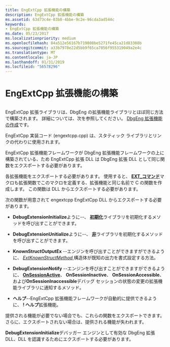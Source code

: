 ```yaml
---
title: EngExtCpp 拡張機能の構築
description: EngExtCpp 拡張機能の構築
ms.assetid: 63d73c4e-03b8-4bbe-9c2e-96cda3ad544c
keywords:
- EngExtCpp 拡張機能の構築
ms.date: 05/23/2017
ms.localizationpriority: medium
ms.openlocfilehash: 84a512e56167b719808be5271fe45ca21d83308b
ms.sourcegitcommit: a33b7978e22d5bb9f65ca7056f955319049a2e4c
ms.translationtype: MT
ms.contentlocale: ja-JP
ms.lasthandoff: 01/31/2019
ms.locfileid: "56578296"
---
```

# <a name="building-engextcpp-extensions"></a>EngExtCpp 拡張機能の構築


## <span id="ddk_building_dbgeng_extensions_dbx"></span><span id="DDK_BUILDING_DBGENG_EXTENSIONS_DBX"></span>


EngExtCpp 拡張ライブラリは、DbgEng の拡張機能ライブラリとほぼ同じ方法で構築されます。 詳細については、次を参照してください。 [DbgEng 拡張機能の作成](building-dbgeng-extensions.md)です。

EngExtCpp 実装コード (engextcpp.cpp) は、スタティック ライブラリとリンクの代わりに使用されます。

EngExtCpp 拡張機能フレームワークが DbgEng 拡張機能フレームワークの上に構築されている、ため EngExtCpp 拡張 DLL は DbgEng 拡張 DLL として同じ関数をエクスポートする必要があります。

各拡張機能をエクスポートする必要があります。 使用すると、 [ **EXT\_コマンド**](https://msdn.microsoft.com/library/windows/hardware/ff544514)マクロも拡張関数でこのマクロを定義する、拡張機能と同じ名前で C の関数を作成します。 この関数は DLL からエクスポートする必要があります。

次の関数が用意されて engextcpp EngExtCpp DLL からエクスポートする必要があります。

-   **DebugExtensionInitialize**ように--、 [**初期化**](https://msdn.microsoft.com/library/windows/hardware/ff550945)ライブラリを初期化するメソッドを呼び出すことができます。

-   **DebugExtensionUnitialize**ように--、 [**非**](https://msdn.microsoft.com/library/windows/hardware/ff558961)ライブラリを初期化するメソッドを呼び出すことができます。

-   **KnownStructOutputEx** --エンジンを呼び出すことができますができるように、 [ *ExtKnownStructMethod* ](https://msdn.microsoft.com/library/windows/hardware/ff543989)構造体が既知の出力を書式設定する方法。

-   **DebugExtensionNotify** --エンジンを呼び出すことができますができるように、 [ **OnSessionActive**](https://msdn.microsoft.com/library/windows/hardware/ff552312)、 **OnSessionInactive**、 **OnSessionAccessible**、および**OnSessionInaccessible**デバッグ セッションの状態の変更の拡張機能ライブラリに通知するメソッド。

-   **ヘルプ**--EngExtCpp 拡張機能フレームワークが自動的に提供できるように、 **! ヘルプ**拡張機能。

提供される機能が必要でない場合でも、これらの関数をエクスポートできます。 さらに、エクスポートされない場合は、提供される機能が失われます。

**DebugExtensionInitialize**デバッガー エンジンとして有効な DbgEng 拡張 DLL、DLL を認識するためにエクスポートする必要があります。

 

 





